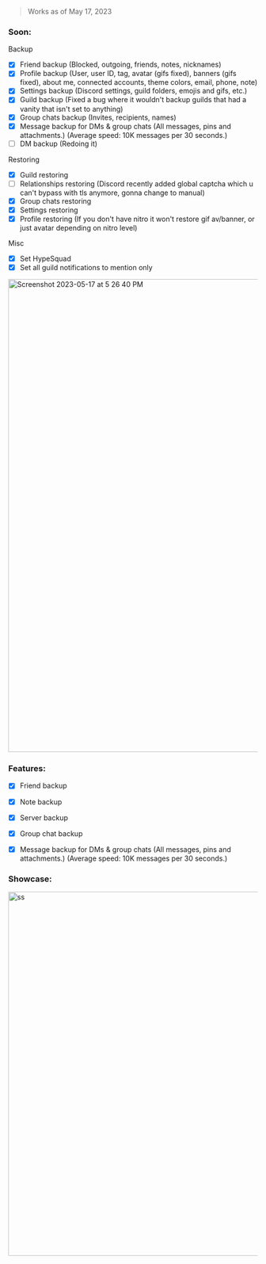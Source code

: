> Works as of May 17, 2023



### Soon:
Backup
- [x] Friend backup (Blocked, outgoing, friends, notes, nicknames)
- [x] Profile backup (User, user ID, tag, avatar (gifs fixed), banners (gifs fixed), about me, connected accounts, theme colors, email, phone, note)
- [x] Settings backup (Discord settings, guild folders, emojis and gifs, etc.)
- [x] Guild backup (Fixed a bug where it wouldn't backup guilds that had a vanity that isn't set to anything)
- [x] Group chats backup (Invites, recipients, names)
- [x] Message backup for DMs & group chats (All messages, pins and attachments.) (Average speed: 10K messages per 30 seconds.)
- [ ] DM backup (Redoing it)

Restoring
- [x] Guild restoring
- [ ] Relationships restoring (Discord recently added global captcha which u can't bypass with tls anymore, gonna change to manual)
- [x] Group chats restoring
- [x] Settings restoring
- [x] Profile restoring (If you don't have nitro it won't restore gif av/banner, or just avatar depending on nitro level)

Misc
- [x] Set HypeSquad
- [x] Set all guild notifications to mention only
<img width="955" alt="Screenshot 2023-05-17 at 5 26 40 PM" src="https://github.com/decodings/Discord-Token-Backup/assets/109295864/bd26e140-1a23-4c3d-87f2-804e602506e7">





### Features:
- [x] Friend backup
- [x] Note backup
- [x] Server backup
- [x] Group chat backup
- [x] Message backup for DMs & group chats (All messages, pins and attachments.) (Average speed: 10K messages per 30 seconds.)


### Showcase:
<img width="735" alt="ss" src="https://user-images.githubusercontent.com/109295864/218268409-1eb70e7b-ef99-4e93-b1d1-1d5118474b32.png">
